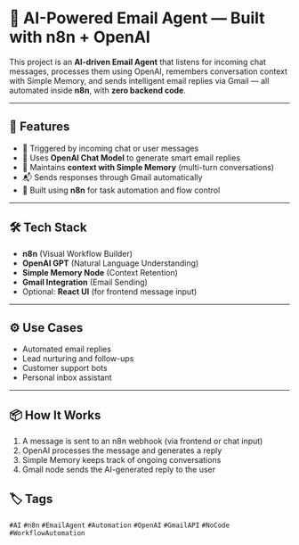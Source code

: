 # 🤖 AI-Powered Email Agent — Built with n8n + OpenAI

This project is an **AI-driven Email Agent** that listens for incoming chat messages, processes them using OpenAI, remembers conversation context with Simple Memory, and sends intelligent email replies via Gmail — all automated inside **n8n**, with **zero backend code**.

---

## 🚀 Features

* 🔁 Triggered by incoming chat or user messages
* 🧠 Uses **OpenAI Chat Model** to generate smart email replies
* 💬 Maintains **context with Simple Memory** (multi-turn conversations)
* 📬 Sends responses through Gmail automatically
* 🧩 Built using **n8n** for task automation and flow control

---

## 🛠️ Tech Stack

* **n8n** (Visual Workflow Builder)
* **OpenAI GPT** (Natural Language Understanding)
* **Simple Memory Node** (Context Retention)
* **Gmail Integration** (Email Sending)
* Optional: **React UI** (for frontend message input)

---

## ⚙️ Use Cases

* Automated email replies
* Lead nurturing and follow-ups
* Customer support bots
* Personal inbox assistant

---

## 📦 How It Works

1. A message is sent to an n8n webhook (via frontend or chat input)
2. OpenAI processes the message and generates a reply
3. Simple Memory keeps track of ongoing conversations
4. Gmail node sends the AI-generated reply to the user

## 🏷️ Tags

`#AI` `#n8n` `#EmailAgent` `#Automation` `#OpenAI` `#GmailAPI` `#NoCode` `#WorkflowAutomation`
